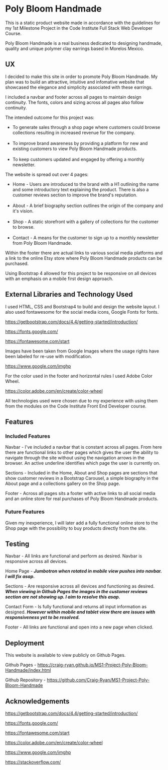 # Poly Bloom Handmade 
<p>This is a static product website made in accordance with the guidelines for my 1st Milestone Project in the Code Institute Full Stack Web Developer Course.</p>

<p>Poly Bloom Handmade is a real business dedicated to designing handmade, quality and unique polymer clay earrings based in Morelos Mexico.</p>


## UX

<p>I decided to make this site in order to promote Poly Bloom Handmade. My plan was to build an attractive, intuitive and infomative website that showcased the elegance and simplicity associated with these earrings.</p>

<p>I included a navbar and footer across all pages to maintain design continuity. The fonts, colors and sizing across all pages also follow continuity.</p>

<p>The intended outcome for this project was:</p>
<ul>
<li>To generate sales through a shop page where customers could browse collections resulting in increased revenue for the company.</li><br>
<li>To improve brand awareness by providing a platform for new and existing customers to view Poly Bloom Handmade products.</li><br>
<li>To keep customers updated and engaged by offering a monthly newsletter.</li>
</ul>

<p>The website is spread out over 4 pages:</p>
<ul>
<li>Home - Users are introduced to the brand with a H1 outlining the name and some introductory text explaining the product. There is also a customer reviews section to improve the brand's reputation.</li><br>
<li>About - A brief biography section outlines the origin of the company and it's vision.</li><br>
<li>Shop - A static storefront with a gallery of collections for the customer to browse.</li><br>
<li>Contact - A means for the customer to sign up to a monthly newsletter from Poly Bloom Handmade.</li>
</ul>

<p>Within the footer there are actual links to various social media platforms and a link to the online Etsy store where Poly Bloom Handmade products can be purchased.</p>

<p>Using Bootstrap 4 allowed for this project to be responsive on all devices with an emphasis on a mobile first design approach.</p>

## External Libraries and Technology Used

<p>I used HTML, CSS and Bootstrap4 to build and design the website layout. I also used fontawesome for the social media icons, Google Fonts for fonts.

https://getbootstrap.com/docs/4.4/getting-started/introduction/

https://fonts.google.com/

https://fontawesome.com/start


Images have been taken from Google Images where the usage rights have been labeled for re-use with modification.

https://www.google.com/imghp

For the color used in the footer and horizontal rules I used Adobe Color Wheel.

https://color.adobe.com/en/create/color-wheel

All technologies used were chosen due to my experience with using them from the modules on the Code Institute Front End Developer course.</p>

## Features


### Included Features

Navbar - I've included a navbar that is constant across all pages. From here there are functional links to other pages which gives the user the ability to navigate through the site without using the navigation arrows in the browser. An active underline identifies which page the user is currently on.

Sections - Included in the Home, About and Shop pages are sections that show customer reviews in a Bootstrap Carousel, a simple biography in the About page and a collections gallery on the Shop page.

Footer - Across all pages sits a footer with active links to all social media and an online store for real purchases of Poly Bloom Handmade products.

### Future Features

Given my inexperience, I will later add a fully functional online store to the Shop page with the possibility to buy products directly from the site.

## Testing 

Navbar - All links are functional and perform as desired. Navbar is responsive across all devices.

Home Page - <strong><em>Jumbotron when rotated in mobile view pushes into navbar. I will fix asap.</em></strong>

Sections - Are responsive across all devices and functioning as desired. <strong><em>When viewing in Github Pages the images in the customer reviews section are not showing up. I aim to resolve this asap.</em></strong></strong>

Contact Form - Is fully functional and returns all input information as designed. <strong><em>However within mobile and tablet view there are issues with responsiveness yet to be resolved.</em></strong>

Footer - All links are functional and open into a new page when clicked.

## Deployment 

This website is available to view publicly on Github Pages.

Github Pages - https://craig-ryan.github.io/MS1-Project-Poly-Bloom-Handmade/index.html

Github Repository - https://github.com/Craig-Ryan/MS1-Project-Poly-Bloom-Handmade

## Acknowledgements


https://getbootstrap.com/docs/4.4/getting-started/introduction/

https://fonts.google.com/

https://fontawesome.com/start

https://color.adobe.com/en/create/color-wheel

https://www.google.com/imghp

https://stackoverflow.com/


